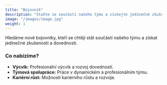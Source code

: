 ```yaml
---
title: "Bojovník"
description: "Staňte se součástí našeho týmu a získejte jedinečné zkušenosti a dovednosti."
image: "/images/image.jpg"
weight: 1
---
```


Hledáme nové bojovníky, kteří se chtějí stát součástí našeho týmu a získat jedinečné zkušenosti a dovednosti.

### Co nabízíme?

- **Výcvik:** Profesionální výcvik a rozvoj dovedností.
- **Týmová spolupráce:** Práce v dynamickém a profesionálním týmu.
- **Kariérní růst:** Možnosti kariérního růstu a rozvoje.

